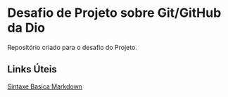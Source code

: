 # Desafio de Projeto sobre Git/GitHub da Dio
Repositório criado para o desafio do Projeto.

## Links Úteis 
[Sintaxe Basica Markdown](https://daringfireball.net/projects/markdown/syntax#p)
